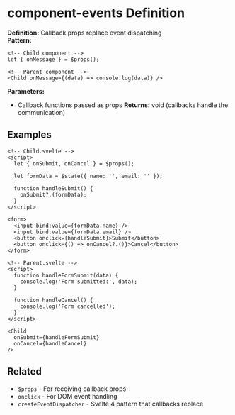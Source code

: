 # component-events Definition

**Definition:** Callback props replace event dispatching  
**Pattern:**

```svelte
<!-- Child component -->
let { onMessage } = $props();

<!-- Parent component -->
<Child onMessage={(data) => console.log(data)} />
```

**Parameters:**

- Callback functions passed as props **Returns:** void (callbacks
  handle the communication)

## Examples

```svelte
<!-- Child.svelte -->
<script>
  let { onSubmit, onCancel } = $props();

  let formData = $state({ name: '', email: '' });

  function handleSubmit() {
    onSubmit?.(formData);
  }
</script>

<form>
  <input bind:value={formData.name} />
  <input bind:value={formData.email} />
  <button onclick={handleSubmit}>Submit</button>
  <button onclick={() => onCancel?.()}>Cancel</button>
</form>

<!-- Parent.svelte -->
<script>
  function handleFormSubmit(data) {
    console.log('Form submitted:', data);
  }

  function handleCancel() {
    console.log('Form cancelled');
  }
</script>

<Child
  onSubmit={handleFormSubmit}
  onCancel={handleCancel}
/>
```

## Related

- `$props` - For receiving callback props
- `onclick` - For DOM event handling
- `createEventDispatcher` - Svelte 4 pattern that callbacks replace
